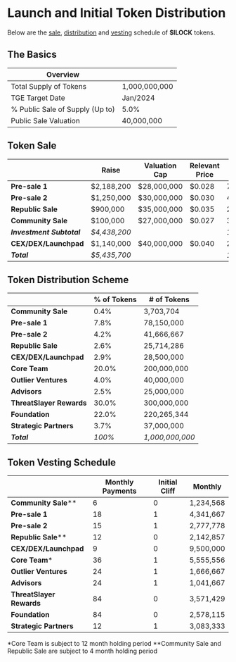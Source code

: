 # Launch and Initial Token Distribution

Below are the [sale](#sale), [distribution](#distribution) and [vesting](#vesting) schedule of **$ILOCK** tokens.

## The Basics

| Overview                        |               |
|---------------------------------|---------------|
| Total Supply of Tokens          | 1,000,000,000 |
| TGE Target Date                 | Jan/2024      |
| % Public Sale of Supply (Up to) | 5.0%          |
| Public Sale Valuation           | 40,000,000    |

## Token Sale

|                         | Raise       | Valuation Cap | Relevant Price  | Tokens      | % of Tokens   |
|-------------------------|-------------|---------------|-----------------|-------------|---------------|
| **Pre-sale 1**          | $2,188,200  | $28,000,000   |  $0.028         | 78,150,000  |   7.82%       |
| **Pre-sale 2**          | $1,250,000  | $30,000,000   |  $0.030         | 41,666,667  |   4.17%       |
| **Republic Sale** | $900,000    | $35,000,000   |  $0.035         | 25,714,286  |   2.57%       |
| **Community Sale**      | $100,000    | $27,000,000   |  $0.027         | 3,703,704   |   0.37%       |
| ***Investment Subtotal***|*$4,438,200*|               |                 |*149,234,656*|   *14.92%*    |
| **CEX/DEX/Launchpad**   | $1,140,000    | $40,000,000   |  $0.040         | 28,500,000  |   2.85%       |
| ***Total***             |*$5,435,700* |               |                 |*177,734,656*|   *17.77%*    |


## Token Distribution Scheme

|                      | % of Tokens | # of Tokens   |
|----------------------|-------------|---------------|
| **Community Sale**   | 0.4%        | 3,703,704    |
| **Pre-sale 1**       | 7.8%        | 78,150,000    |
| **Pre-sale 2**       | 4.2%        | 41,666,667    |
| **Republic Sale**| 2.6%        | 25,714,286    |
| **CEX/DEX/Launchpad**| 2.9%        | 28,500,000    |        
| **Core Team**        | 20.0%       | 200,000,000   |
| **Outlier Ventures** | 4.0%        | 40,000,000    |
| **Advisors**         | 2.5%        | 25,000,000    |
| **ThreatSlayer Rewards**| 30.0%       | 300,000,000   |
| **Foundation**       | 22.0%       | 220,265,344   |
| **Strategic Partners**| 3.7%   | 37,000,000    |
| ***Total***          | *100%*      |*1,000,000,000*|


## Token Vesting Schedule

|                        | Monthly Payments | Initial Cliff | Monthly     |
|------------------------|------------------|---------------|-------------|
| **Community Sale****     | 6               | 0             |  1,234,568  |
| **Pre-sale 1**         | 18               | 1             |  4,341,667  |
| **Pre-sale 2**         | 15               | 1             |  2,777,778  |
| **Republic Sale****| 12              | 0             |  2,142,857  |
| **CEX/DEX/Launchpad**| 9                | 0             |  9,500,000 |
| **Core Team***       | 36               | 1             |  5,555,556  |
| **Outlier Ventures**   | 24               | 1             |  1,666,667  |
| **Advisors**           | 24               | 1             |  1,041,667  |
| **ThreatSlayer Rewards**  |84              | 0             |  3,571,429  |
| **Foundation**         | 84               | 0             |  2,578,115  |
| **Strategic Partners**| 12                | 1             |  3,083,333  |

*Core Team is subject to 12 month holding period
**Community Sale and Republic Sale are subject to 4 month holding period
